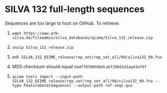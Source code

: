 # SILVA 132 full-length sequences
Sequences are too large to host on GitHub. To retrieve:

1. `wget https://www.arb-silva.de/fileadmin/silva_databases/qiime/Silva_132_release.zip`

2. `unzip Silva_132_release.zip`

3. `md5 SILVA_132_QIIME_release/rep_set/rep_set_all/99/silva132_99.fna`

4. MD5 checksum should equal `dadf7870059bdcabf29661d1aa41ef6f`

5. `qiime tools import --input-path SILVA_132_QIIME_release/rep_set/rep_set_all/99/silva132_99.fna --type FeatureData[Sequence] --output-path ref-seqs.qza`
